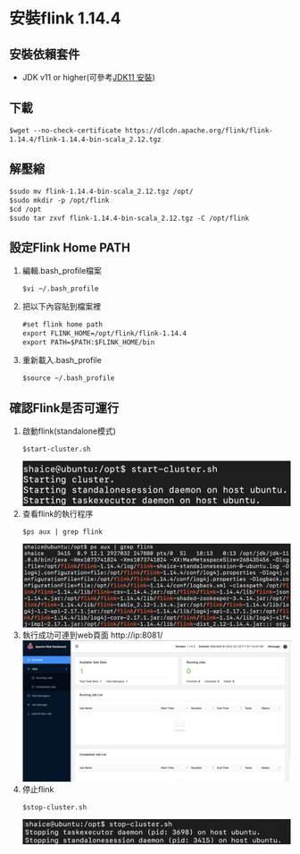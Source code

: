 # 安裝flink 1.14.4
## 安裝依賴套件
- JDK v11 or higher(可參考[JDK11 安裝](../java/openJDK/11/adoptOpenJDK11_install.md))
  
## 下載
```
$wget --no-check-certificate https://dlcdn.apache.org/flink/flink-1.14.4/flink-1.14.4-bin-scala_2.12.tgz
```

## 解壓縮
```
$sudo mv flink-1.14.4-bin-scala_2.12.tgz /opt/
$sudo mkdir -p /opt/flink
$cd /opt
$sudo tar zxvf flink-1.14.4-bin-scala_2.12.tgz -C /opt/flink
```

## 設定Flink Home PATH
1. 編輯.bash_profile檔案
    ```
    $vi ~/.bash_profile
    ```
2. 把以下內容貼到檔案裡
    ```
    #set flink home path
    export FLINK_HOME=/opt/flink/flink-1.14.4
    export PATH=$PATH:$FLINK_HOME/bin
    ```
3. 重新載入.bash_profile
    ```
    $source ~/.bash_profile
    ```

## 確認Flink是否可運行
1. 啟動flink(standalone模式)
   ```
   $start-cluster.sh
   ```
   ![啟動flink](flink_install/啟動flink.png)
2. 查看flink的執行程序
   ```
   $ps aux | grep flink
   ```
   ![確認flink的程序](flink_install/確認flink的程序.png) 
3. 執行成功可連到web頁面
   http://ip:8081/
   ![連上flink頁面](flink_install/連上flink頁面.png)
4. 停止flink
   ```
   $stop-cluster.sh
   ```
   ![關閉flink](flink_install/關閉flink.png)